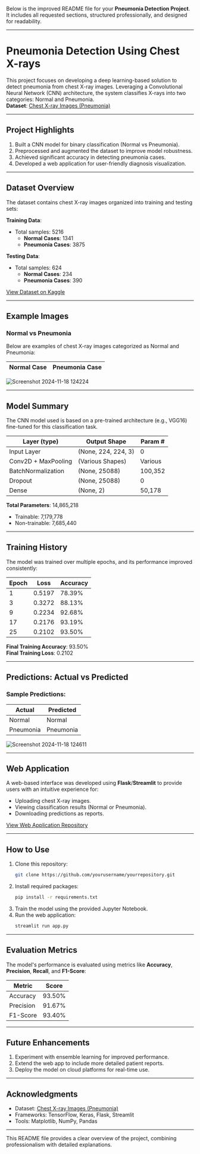 Below is the improved README file for your **Pneumonia Detection Project**. It includes all requested sections, structured professionally, and designed for readability.

---

# **Pneumonia Detection Using Chest X-rays**

This project focuses on developing a deep learning-based solution to detect pneumonia from chest X-ray images. Leveraging a Convolutional Neural Network (CNN) architecture, the system classifies X-rays into two categories: Normal and Pneumonia.  
**Dataset**: [Chest X-ray Images (Pneumonia)](https://www.kaggle.com/datasets/paultimothymooney/chest-xray-pneumonia)

---

## **Project Highlights**
1. Built a CNN model for binary classification (Normal vs Pneumonia).  
2. Preprocessed and augmented the dataset to improve model robustness.  
3. Achieved significant accuracy in detecting pneumonia cases.  
4. Developed a web application for user-friendly diagnosis visualization.  

---

## **Dataset Overview**
The dataset contains chest X-ray images organized into training and testing sets:  

**Training Data**:  
- Total samples: 5216  
  - **Normal Cases**: 1341  
  - **Pneumonia Cases**: 3875  

**Testing Data**:  
- Total samples: 624  
  - **Normal Cases**: 234  
  - **Pneumonia Cases**: 390  

[View Dataset on Kaggle](https://www.kaggle.com/datasets/paultimothymooney/chest-xray-pneumonia)

---

## **Example Images**
### **Normal vs Pneumonia**
Below are examples of chest X-ray images categorized as Normal and Pneumonia:

| Normal Case | Pneumonia Case |  
|-------------|----------------|  
![Screenshot 2024-11-18 124224](https://github.com/user-attachments/assets/e533d958-1f05-4a2a-a175-c76dfff6663d)


---

## **Model Summary**
The CNN model used is based on a pre-trained architecture (e.g., VGG16) fine-tuned for this classification task.

| Layer (type)         | Output Shape         | Param #     |  
|----------------------|----------------------|-------------|  
| Input Layer          | (None, 224, 224, 3) | 0           |  
| Conv2D + MaxPooling  | (Various Shapes)    | Various     |  
| BatchNormalization   | (None, 25088)       | 100,352     |  
| Dropout              | (None, 25088)       | 0           |  
| Dense                | (None, 2)           | 50,178      |  

**Total Parameters**: 14,865,218  
- Trainable: 7,179,778  
- Non-trainable: 7,685,440  

---

## **Training History**
The model was trained over multiple epochs, and its performance improved consistently:  

| Epoch | Loss   | Accuracy |  
|-------|--------|----------|  
| 1     | 0.5197 | 78.39%   |  
| 3     | 0.3272 | 88.13%   |  
| 9     | 0.2234 | 92.68%   |  
| 17    | 0.2176 | 93.19%   |  
| 25    | 0.2102 | 93.50%   |  

**Final Training Accuracy**: 93.50%  
**Final Training Loss**: 0.2102  

---

## **Predictions: Actual vs Predicted**
### Sample Predictions:  

| Actual           | Predicted        |  
|------------------|------------------| 
| Normal           | Normal           | 
| Pneumonia        | Pneumonia        |  
![Screenshot 2024-11-18 124611](https://github.com/user-attachments/assets/89d6b4d5-e68d-4a10-85c5-769817460b73)

---

## **Web Application**
A web-based interface was developed using **Flask**/**Streamlit** to provide users with an intuitive experience for:  
- Uploading chest X-ray images.  
- Viewing classification results (Normal or Pneumonia).  
- Downloading predictions as reports.  

[View Web Application Repository](https://github.com/yourusername/yourrepository/tree/main/web_app)

---

## **How to Use**
1. Clone this repository:  
   ```bash
   git clone https://github.com/yourusername/yourrepository.git
   ```  
2. Install required packages:  
   ```bash
   pip install -r requirements.txt
   ```  
3. Train the model using the provided Jupyter Notebook.  
4. Run the web application:  
   ```bash
   streamlit run app.py
   ```  

---

## **Evaluation Metrics**
The model's performance is evaluated using metrics like **Accuracy**, **Precision**, **Recall**, and **F1-Score**:  

| Metric       | Score |  
|--------------|-------|  
| Accuracy     | 93.50% |  
| Precision    | 91.67% |  
| F1-Score     | 93.40% |  

---

## **Future Enhancements**
1. Experiment with ensemble learning for improved performance.  
2. Extend the web app to include more detailed patient reports.  
3. Deploy the model on cloud platforms for real-time use.  

---

## **Acknowledgments**
- Dataset: [Chest X-ray Images (Pneumonia)](https://www.kaggle.com/datasets/paultimothymooney/chest-xray-pneumonia)  
- Frameworks: TensorFlow, Keras, Flask, Streamlit  
- Tools: Matplotlib, NumPy, Pandas  

--- 

This README file provides a clear overview of the project, combining professionalism with detailed explanations.
